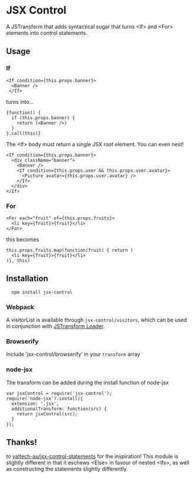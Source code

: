 # JSX Control

A JSTransform that adds syntactical sugar that turns \<If\> and \<For\> elements into control statements.

## Usage

### If

```
<If condition={this.props.banner}>
  <Banner />
 </If>
```

turns into...

```
{function() {
  if (this.props.banner) {
    return (<Banner />)
  }
}.call(this)}
```

The \<If\> body must return a single JSX root element. You can even nest!

```
<If condition={this.props.banner}>
  <div className="banner">
    <Banner />
    <If condition={this.props.user && this.props.user.avatar}>
      <Picture avatar={this.props.user.avatar} />
    </If>
  </div>
</If>
```


### For

```
<For each="fruit" of={this.props.fruits}>
  <li key={fruit}>{fruit}</li>
</For>
```

this becomes

```
this.props.fruits.map(function(fruit) { return (
  <li key={fruit}>{fruit}</li>
)}, this)
```

## Installation

```
  npm install jsx-control
```

### Webpack
A visitorList is available through ``jsx-control/visitors``, which can be used in conjunction with [JSTransform Loader](https://github.com/conradz/jstransform-loader).

### Browserify
Include 'jsx-control/browserify' in your ```transform``` array

### node-jsx
The transform can be added during the install function of node-jsx

```
var jsxControl = require('jsx-control');
require('node-jsx').install({
  extension: '.jsx',
  additionalTransform: function(src) {
    return jsxControl(src);
  }
});
```

## Thanks!
to [valtech-au/jsx-control-statements](https://github.com/valtech-au/jsx-control-statements) for the inspiration! This
module is slightly different in that it eschews \<Else\> in favour of nested \<Ifs\>, as well as constructing the statements
slightly differently.
